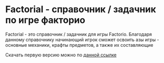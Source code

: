 # Factorial - справочник / задачник по игре факторио
Factorial - это справочник / задачник для игры Factorio. Благодаря данному справочнику начинающий игрок сможет освоить азы игры - основные механики, крафты предметов, а также их составляющие

Скачать первую версию можно по [данной ссылке](https://github.com/Hau5gei5t/FactorioProject/raw/main/MVP%20Factorial.zip)
